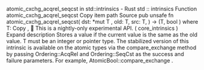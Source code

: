 atomic_cxchg_acqrel_seqcst in std::intrinsics - Rust
std
::
intrinsics
Function
atomic_cxchg_acqrel_seqcst
Copy item path
Source
pub unsafe fn atomic_cxchg_acqrel_seqcst<T>(
    dst:
*mut T
,
    old: T,
    src: T,
) -> (T,
bool
)
where
    T:
Copy
,
🔬
This is a nightly-only experimental API. (
core_intrinsics
)
Expand description
Stores a value if the current value is the same as the
old
value.
T
must be an integer or pointer type.
The stabilized version of this intrinsic is available on the
atomic
types via the
compare_exchange
method by passing
Ordering::AcqRel
and
Ordering::SeqCst
as the success and failure parameters.
For example,
AtomicBool::compare_exchange
.